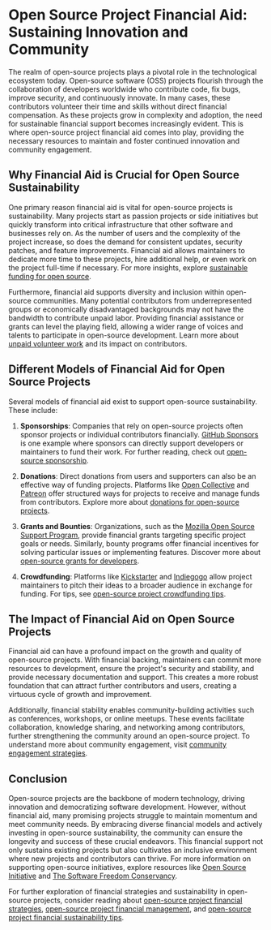 # Open Source Project Financial Aid: Sustaining Innovation and Community

The realm of open-source projects plays a pivotal role in the technological ecosystem today. Open-source software (OSS) projects flourish through the collaboration of developers worldwide who contribute code, fix bugs, improve security, and continuously innovate. In many cases, these contributors volunteer their time and skills without direct financial compensation. As these projects grow in complexity and adoption, the need for sustainable financial support becomes increasingly evident. This is where open-source project financial aid comes into play, providing the necessary resources to maintain and foster continued innovation and community engagement.

## Why Financial Aid is Crucial for Open Source Sustainability

One primary reason financial aid is vital for open-source projects is sustainability. Many projects start as passion projects or side initiatives but quickly transform into critical infrastructure that other software and businesses rely on. As the number of users and the complexity of the project increase, so does the demand for consistent updates, security patches, and feature improvements. Financial aid allows maintainers to dedicate more time to these projects, hire additional help, or even work on the project full-time if necessary. For more insights, explore [sustainable funding for open source](https://www.license-token.com/wiki/sustainable-funding-for-open-source).

Furthermore, financial aid supports diversity and inclusion within open-source communities. Many potential contributors from underrepresented groups or economically disadvantaged backgrounds may not have the bandwidth to contribute unpaid labor. Providing financial assistance or grants can level the playing field, allowing a wider range of voices and talents to participate in open-source development. Learn more about [unpaid volunteer work](https://www.license-token.com/wiki/unpaid-volunteer-work) and its impact on contributors.

## Different Models of Financial Aid for Open Source Projects

Several models of financial aid exist to support open-source sustainability. These include:

1. **Sponsorships**: Companies that rely on open-source projects often sponsor projects or individual contributors financially. [GitHub Sponsors](https://github.com/sponsors) is one example where sponsors can directly support developers or maintainers to fund their work. For further reading, check out [open-source sponsorship](https://www.license-token.com/wiki/open-source-sponsorship).

2. **Donations**: Direct donations from users and supporters can also be an effective way of funding projects. Platforms like [Open Collective](https://opencollective.com/) and [Patreon](https://www.patreon.com/) offer structured ways for projects to receive and manage funds from contributors. Explore more about [donations for open-source projects](https://www.license-token.com/wiki/donations-for-open-source-projects).

3. **Grants and Bounties**: Organizations, such as the [Mozilla Open Source Support Program](https://www.mozilla.org/en-US/moss/), provide financial grants targeting specific project goals or needs. Similarly, bounty programs offer financial incentives for solving particular issues or implementing features. Discover more about [open-source grants for developers](https://www.license-token.com/wiki/open-source-grants-for-developers).

4. **Crowdfunding**: Platforms like [Kickstarter](https://www.kickstarter.com/) and [Indiegogo](https://www.indiegogo.com/) allow project maintainers to pitch their ideas to a broader audience in exchange for funding. For tips, see [open-source project crowdfunding tips](https://www.license-token.com/wiki/open-source-project-crowdfunding-tips).

## The Impact of Financial Aid on Open Source Projects

Financial aid can have a profound impact on the growth and quality of open-source projects. With financial backing, maintainers can commit more resources to development, ensure the project's security and stability, and provide necessary documentation and support. This creates a more robust foundation that can attract further contributors and users, creating a virtuous cycle of growth and improvement.

Additionally, financial stability enables community-building activities such as conferences, workshops, or online meetups. These events facilitate collaboration, knowledge sharing, and networking among contributors, further strengthening the community around an open-source project. To understand more about community engagement, visit [community engagement strategies](https://www.license-token.com/wiki/community-engagement-strategies).

## Conclusion

Open-source projects are the backbone of modern technology, driving innovation and democratizing software development. However, without financial aid, many promising projects struggle to maintain momentum and meet community needs. By embracing diverse financial models and actively investing in open-source sustainability, the community can ensure the longevity and success of these crucial endeavors. This financial support not only sustains existing projects but also cultivates an inclusive environment where new projects and contributors can thrive. For more information on supporting open-source initiatives, explore resources like [Open Source Initiative](https://opensource.org/) and [The Software Freedom Conservancy](https://sfconservancy.org/).

For further exploration of financial strategies and sustainability in open-source projects, consider reading about [open-source project financial strategies](https://www.license-token.com/wiki/open-source-project-financial-strategies), [open-source project financial management](https://www.license-token.com/wiki/open-source-project-financial-management), and [open-source project financial sustainability tips](https://www.license-token.com/wiki/open-source-project-financial-sustainability-tips).